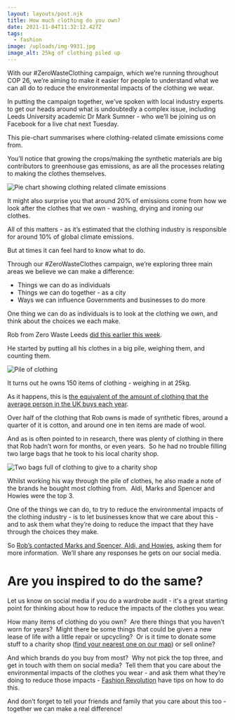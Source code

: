 ```yaml
---
layout: layouts/post.njk
title: How much clothing do you own?
date: 2021-11-04T11:32:12.427Z
tags:
  - fashion
image: /uploads/img-9931.jpg
image_alt: 25kg of clothing piled up
---
```



With our #ZeroWasteClothing campaign, which we’re running throughout COP 26, we’re aiming to make it easier for people to understand what we can all do to reduce the environmental impacts of the clothing we wear.



In putting the campaign together, we’ve spoken with local industry experts to get our heads around what is undoubtedly a complex issue, including Leeds University academic Dr Mark Sumner - who we’ll be joining us on Facebook for a live chat next Tuesday.



This pie-chart summarises where clothing-related climate emissions come from.



You’ll notice that growing the crops/making the synthetic materials are big contributors to greenhouse gas emissions, as are all the processes relating to making the clothes themselves.

![Pie chart showing clothing related climate emissions](/uploads/clothingrelatedemissions.jpg)

It might also surprise you that around 20% of emissions come from how we look after the clothes that we own - washing, drying and ironing our clothes.  



All of this matters - as it’s estimated that the clothing industry is responsible for around 10% of global climate emissions.



But at times it can feel hard to know what to do.



Through our #ZeroWasteClothes campaign, we’re exploring three main areas we believe we can make a difference:



* Things we can do as individuals
* Things we can do together - as a city
* Ways we can influence Governments and businesses to do more



One thing we can do as individuals is to look at the clothing we own, and think about the choices we each make.



Rob from Zero Waste Leeds [did this earlier this week](https://twitter.com/TheSocBiz/status/1454478303222501391?s=20).



He started by putting all his clothes in a big pile, weighing them, and counting them.

![Pile of clothing](/uploads/img-9931.jpg)



It turns out he owns 150 items of clothing - weighing in at 25kg.



As it happens, this is [the equivalent of the amount of clothing that the average person in the UK buys each year](https://twitter.com/ZeroWasteLeeds/status/1455861100742852610/video/1).



Over half of the clothing that Rob owns is made of synthetic fibres, around a quarter of it is cotton, and around one in ten items are made of wool.



And as is often pointed to in research, there was plenty of clothing in there that Rob hadn’t worn for months, or even years.  So he had no trouble filling two large bags that he took to his local charity shop.

![Two bags full of clothing to give to a charity shop](/uploads/img-9942.jpg)

Whilst working his way through the pile of clothes, he also made a note of the brands he bought most clothing from.  Aldi, Marks and Spencer and Howies were the top 3.



One of the things we can do, to try to reduce the environmental impacts of the clothing industry - is to let businesses know that we care about this - and to ask them what they’re doing to reduce the impact that they have through the choices they make.



So [Rob’s contacted Marks and Spencer, Aldi, and Howies](https://twitter.com/TheSocBiz/status/1455480540841263104?s=20), asking them for more information.  We’ll share any responses he gets on our social media.



# Are you inspired to do the same?



Let us know on social media if you do a wardrobe audit - it's a great starting point for thinking about how to reduce the impacts of the clothes you wear.  

How many items of clothing do you own?  Are there things that you haven’t worn for years?  Might there be some things that could be given a new lease of life with a little repair or upcycling?  Or is it time to donate some stuff to a charity shop ([find your nearest one on our map](https://map.zerowasteleeds.org.uk/#/)) or sell online?



And which brands do you buy from most?  Why not pick the top three, and get in touch with them on social media?  Tell them that you care about the environmental impacts of the clothes you wear - and ask them what they’re doing to reduce those impacts - [Fashion Revolution](https://www.fashionrevolution.org/about/get-involved/) have tips on how to do this.   

And don’t forget to tell your friends and family that you care about this too - together we can make a real difference!



<!--EndFragment-->